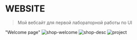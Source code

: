 # WEBSITE
>Мой вебсайт для первой лабораторной работы по UI

"Welcome page"
![shop-welcome](https://github.com/aexra/UI-C2S1/assets/121866384/f7cb44ec-8a33-42ce-b618-7fb5637ca0aa)
![shop-desc](https://github.com/aexra/UI-C2S1/assets/121866384/89988cc0-a618-4228-ada5-06c76abda7b1)
![project](https://github.com/aexra/UI-C2S1/assets/121866384/21367143-610b-42f3-8447-636cc79123cf)


